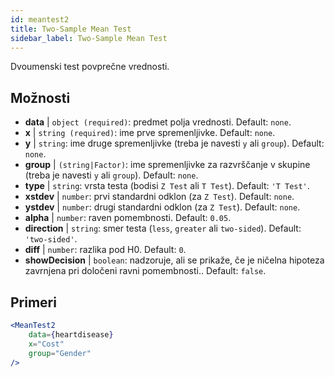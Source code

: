 ```yaml
---
id: meantest2
title: Two-Sample Mean Test
sidebar_label: Two-Sample Mean Test
---
```


Dvoumenski test povprečne vrednosti.

## Možnosti

* __data__ | `object (required)`: predmet polja vrednosti. Default: `none`.
* __x__ | `string (required)`: ime prve spremenljivke. Default: `none`.
* __y__ | `string`: ime druge spremenljivke (treba je navesti `y` ali `group`). Default: `none`.
* __group__ | `(string|Factor)`: ime spremenljivke za razvrščanje v skupine (treba je navesti `y` ali `group`). Default: `none`.
* __type__ | `string`: vrsta testa (bodisi `Z Test` ali `T Test`). Default: `'T Test'`.
* __xstdev__ | `number`: prvi standardni odklon (za `Z Test`). Default: `none`.
* __ystdev__ | `number`: drugi standardni odklon (za `Z Test`). Default: `none`.
* __alpha__ | `number`: raven pomembnosti. Default: `0.05`.
* __direction__ | `string`: smer testa (`less`, `greater` ali `two-sided`). Default: `'two-sided'`.
* __diff__ | `number`: razlika pod H0. Default: `0`.
* __showDecision__ | `boolean`: nadzoruje, ali se prikaže, če je ničelna hipoteza zavrnjena pri določeni ravni pomembnosti.. Default: `false`.


## Primeri

```jsx live
<MeanTest2
    data={heartdisease} 
    x="Cost"
    group="Gender"
/>
```

